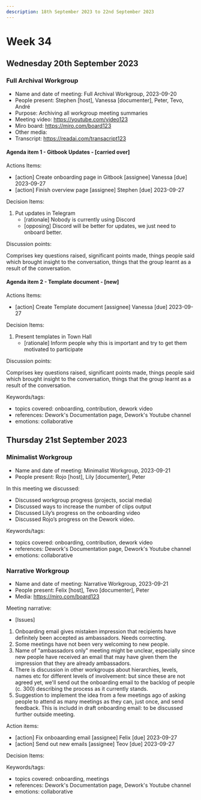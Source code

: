 ```yaml
---
description: 18th September 2023 to 22nd September 2023
---
```


# Week 34

## Wednesday 20th September 2023

### Full Archival Workgroup

 - Name and date of meeting: Full Archival Workgroup, 2023-09-20
 - People present: Stephen [host], Vanessa [documenter], Peter, Tevo, André
 - Purpose: Archiving all workgroup meeting summaries 
 - Meeting video: https://youtube.com/video123
 - Miro board: https://miro.com/board123
 - Other media: 
 - Transcript: https://readai.com/transacript123

#### Agenda item 1 - Gitbook Updates - [carried over]

Actions Items: 
 - [action] Create onboarding page in Gitbook [assignee] Vanessa [due] 2023-09-27
 - [action] Finish overview page [assignee] Stephen [due] 2023-09-27

Decision Items:
1. Put updates in Telegram
    - [rationale] Nobody is currently using Discord
    - [opposing] Discord will be better for updates, we just need to onboard better.

Discussion points: 

Comprises key questions raised, significant points made, things people said which brought insight to the conversation, things that the group learnt as a result of the conversation.

#### Agenda item 2 - Template document - [new]

Actions Items: 
 - [action] Create Template document [assignee] Vanessa [due] 2023-09-27

Decision Items:
1. Present templates in Town Hall
    - [rationale] Inform people why this is important and try to get them motivated to participate

Discussion points: 

Comprises key questions raised, significant points made, things people said which brought insight to the conversation, things that the group learnt as a result of the conversation.

Keywords/tags:
 - topics covered: onboarding, contribution, dework video
 - references: Dework's Documentation page, Dework's Youtube channel
 - emotions: collaborative

## Thursday 21st September 2023

### Minimalist Workgroup

 - Name and date of meeting: Minimalist Workgroup, 2023-09-21
 - People present: Rojo [host], Lily [documenter], Peter

In this meeting we discussed: 
 - Discussed workgroup progress (projects, social media) 
 - Discussed ways to increase the number of clips output
 - Discussed Lily’s progress on the onboarding video
 - Discussed Rojo’s progress on the Dework video.

Keywords/tags:
 - topics covered: onboarding, contribution, dework video
 - references: Dework's Documentation page, Dework's Youtube channel
 - emotions: collaborative

### Narrative Workgroup

 - Name and date of meeting: Narrative Workgroup, 2023-09-21
 - People present: Felix [host], Tevo [documenter], Peter
 - Media: https://miro.com/board123

Meeting narrative: 
 - [Issues]
1. Onboarding email gives mistaken impression that recipients have definitely been accepted as ambassadors. Needs correcting.
2. Some meetings have not been very welcoming to new people.
3. Name of "ambassadors only" meeting might be unclear, especially since new people have received an email that may have given them the impression that they are already ambassadors.
4. There is discussion in other workgroups about hierarchies, levels, names etc for different levels of involvement: but since these are not agreed yet, we'll send out the onboarding email to the backlog of people (c. 300) describing the process as it currently stands.
5. Suggestion to implement the idea from a few meetings ago of asking people to attend as many meetings as they can, just once, and send feedback. This is includd in draft onboarding email: to be discussed further outside meeting.

Action items: 
 - [action] Fix onboaarding email [assignee] Felix [due] 2023-09-27
 - [action] Send out new emails [assignee] Teov [due] 2023-09-27

Decision Items:

Keywords/tags:
 - topics covered: onboarding, meetings
 - references: Dework's Documentation page, Dework's Youtube channel
 - emotions: collaborative